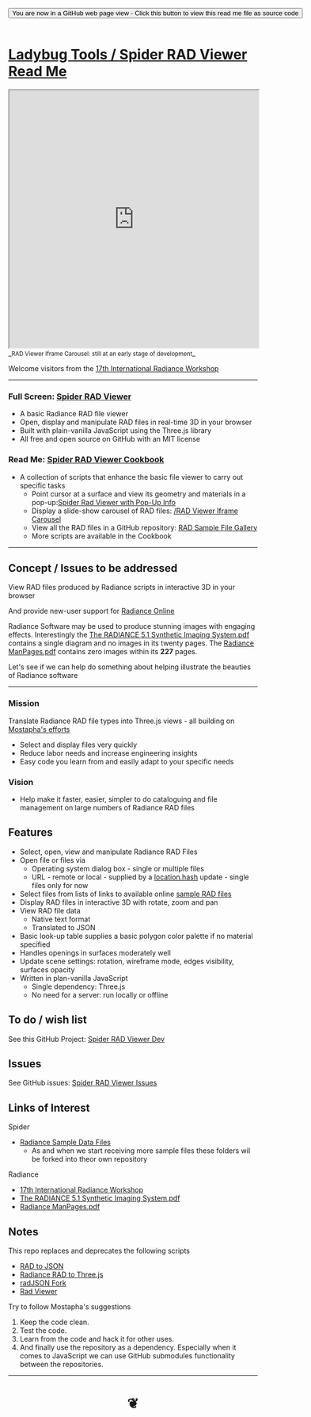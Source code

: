 

<span style=display:none; >[You are now in a GitHub source code view - click this link to view Read Me file as a web page]( https://www.ladybug.tools/spider-rad-viewer/#README.md "View file as a web page." ) </span>

<div><input type=button class = 'btn btn-secondary btn-sm' onclick=window.location.href='https://github.com/ladybug-tools/spider-rad-viewer' value='You are now in a GitHub web page view - Click this button to view this read me file as source code' ></div>

<br>

# [Ladybug Tools / Spider RAD Viewer Read Me]( #README.md )


<iframe src=https://www.ladybug.tools/spider-rad-viewer/cookbook/rad-viewer-iframe-carousel/r1/rad-viewer-iframe-carousel.html width=100% height=520px >Iframes are not viewable in GitHub source code view</iframe>
_<small>RAD Viewer Iframe Carousel: still at an early stage of development</small>_

Welcome visitors from the [17th International Radiance Workshop]( http://climate-based-daylighting.com/doku.php?id=radiance2018:programme#workshop_programme )

***

### Full Screen: [Spider RAD Viewer]( https://www.ladybug.tools/spider-rad-viewer/rad-viewer/ )

* A basic Radiance RAD file viewer
* Open, display and manipulate RAD files in real-time 3D in your browser
* Built with plain-vanilla JavaScript using the Three.js library
* All free and open source on GitHub with an MIT license

### Read Me: [Spider RAD Viewer Cookbook]( https://www.ladybug.tools/spider-rad-viewer/cookbook/ )

* A collection of scripts that enhance the basic file viewer to carry out specific tasks
	* Point cursor at a surface and view its geometry and materials in a pop-up:[Spider Rad Viewer with Pop-Up Info]( https://www.ladybug.tools/spider-rad-viewer/cookbook/rad-viewer-pop-up-info )
	* Display a slide-show carousel of RAD files: [/RAD Viewer Iframe Carousel]( https://www.ladybug.tools/spider-rad-viewer/cookbook/rad-viewer-iframe-carousel/ )
	* View all the RAD files in a GitHub repository: [RAD Sample File Gallery]( https://www.ladybug.tools/spider-rad-viewer/cookbook/rad-sample-file-gallery/ )
	* More scripts are available in the Cookbook

***

## Concept / Issues to be addressed

View RAD files produced by Radiance scripts in interactive 3D in your browser

And provide new-user support for [Radiance Online]( https://www.radiance-online.org/ )

Radiance Software may be used to produce stunning images with engaging effects. Interestingly the [The RADIANCE 5.1 Synthetic Imaging System.pdf]( http://radsite.lbl.gov/radiance/refer/refman.pdf ) contains a single diagram and no images in its twenty pages. The [Radiance ManPages.pdf]( https://www.radiance-online.org/learning/documentation/manual-pages/pdfs/manpages.pdf ) contains zero images within its **227** pages.

Let's see if we can help do something about helping illustrate the beauties of Radiance software

***

### Mission

Translate Radiance RAD file types into Three.js views - all building on [Mostapha's efforts]( https://github.com/mostaphaRoudsari/radJSON)

* Select and display files very quickly
* Reduce labor needs and increase engineering insights
* Easy code you learn from and easily adapt to your specific needs

### Vision

* Help make it faster, easier, simpler to do cataloguing and file management on large numbers of Radiance RAD files


## Features

* Select, open, view and manipulate Radiance RAD Files
* Open file or files via
	* Operating system dialog box - single or multiple files
	* URL - remote or local - supplied by a [location.hash]( https://developer.mozilla.org/en-US/docs/Web/API/Window/location ) update - single files only for now
* Select files from lists of links to available online [sample RAD files]( file:///D:/Dropbox/Public/git-repos/spider/index.html#radiance-sample-files/README.md )
* Display RAD files in interactive 3D with rotate, zoom and pan
* View RAD file data
	* Native text format
	* Translated to JSON
* Basic look-up table supplies a basic polygon color palette if no material specified
* Handles openings in surfaces moderately well
* Update scene settings: rotation, wireframe mode, edges visibility, surfaces opacity
* Written in plan-vanilla JavaScript
	* Single dependency: Three.js
	* No need for a server: run locally or offline


## To do / wish list

See this GitHub Project: [Spider RAD Viewer Dev]( https://github.com/ladybug-tools/spider-rad-viewer/projects/1 )


## Issues

See GitHub issues: [Spider RAD Viewer Issues]( https://github.com/ladybug-tools/spider-rad-viewer/issues )


## Links of Interest

Spider

* [Radiance Sample Data Files]( http://www.ladybug.tools/spider/#radiance-sample-files/README.md )
	* As and when we start receiving more sample files these folders wil be forked into theor own repository


Radiance

* [17th International Radiance Workshop]( http://climate-based-daylighting.com/doku.php?id=radiance2018:programme#workshop_programme )
* [The RADIANCE 5.1 Synthetic Imaging System.pdf]( http://radsite.lbl.gov/radiance/refer/refman.pdf )
* [Radiance ManPages.pdf]( https://www.radiance-online.org/learning/documentation/manual-pages/pdfs/manpages.pdf )


## Notes

This repo replaces and deprecates the following scripts
* [RAD to JSON]( https://www.ladybug.tools/spider/#cookbook/rad-to-json/README.md )
* [Radiance RAD to Three.js]( https://rawgit.com/ladybug-tools/spider/master/#cookbook/rad-to-threejs/README.md )
* [radJSON Fork]( https://rawgit.com/ladybug-tools/spider/master/#cookbook/rad-json-fork/README.md )
* [Rad Viewer]( https://www.ladybug.tools/spider/#rad-viewer/README.md )


Try to follow Mostapha's suggestions

1. Keep the code clean.
2. Test the code.
3. Learn from the code and hack it for other uses.
4. And finally use the repository as a dependency. Especially when it comes to JavaScript we can use GitHub submodules functionality between the repositories.


***

# <center title="hello!" ><a href=javascript:window.scrollTo(0,0); style=text-decoration:none; > ❦ </a></center>

